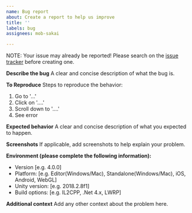 ```yaml
---
name: Bug report
about: Create a report to help us improve
title: ''
labels: bug
assignees: mob-sakai

---
```


NOTE: Your issue may already be reported! Please search on the [issue tracker](../) before creating one.

**Describe the bug**
A clear and concise description of what the bug is.

**To Reproduce**
Steps to reproduce the behavior:
1. Go to '...'
2. Click on '....'
3. Scroll down to '....'
4. See error

**Expected behavior**
A clear and concise description of what you expected to happen.

**Screenshots**
If applicable, add screenshots to help explain your problem.

**Environment (please complete the following information):**
 - Version [e.g. 4.0.0]
 - Platform: [e.g. Editor(Windows/Mac), Standalone(Windows/Mac), iOS, Android, WebGL]
 - Unity version: [e.g. 2018.2.8f1]
 - Build options: [e.g. IL2CPP, .Net 4.x, LWRP]

**Additional context**
Add any other context about the problem here.
